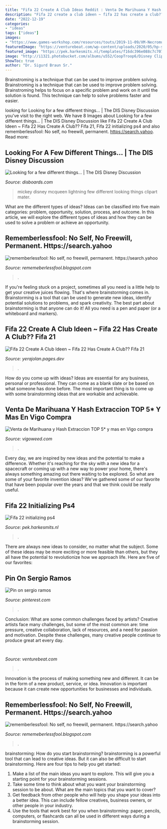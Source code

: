 ```yaml
---
title: "Fifa 22 Create A Club Ideas Reddit : Venta De Marihuana Y Hash Extraccion Top 5* Y Mas En Vigo Compra"
description: "Fifa 22 create a club ideen ~ fifa 22 has create a club?? fifa 21"
date: "2022-12-19"
categories:
- "ideas"
tags: ["ideas"]
images:
- "https://www.games-workshop.com/resources/touts/2019-11-09/XM-Necromunda-Keyring-2019-11-09-DoubleSlim-EN-bm.jpg"
featuredImage: "https://venturebeat.com/wp-content/uploads/2020/05/hp-srping.jpg"
featured_image: "https://pek.harkesmits.nl/templates/f16dc396e088c7c707eabe9d7479e7a2/img/91db979411ba6f604533591aaba9fc2f.jpg"
image: "http://i1321.photobucket.com/albums/u552/CoopTroop6/Disney Clipart/Mickey_zps68813f2d.png"
ShowToc: true
author: "Dr. Sigurd Braun Sr."
---
```



Brainstroming is a technique that can be used to improve problem solving.
Brainstroming is a technique that can be used to improve problem solving. Brainstroming helps to focus on a specific problem and work on it until the solution is found. This technique can help to solve problems faster and easier.

	

		
looking for Looking for a few different things... | The DIS Disney Discussion you've visit to the right web. We have 8 Images about Looking for a few different things... | The DIS Disney Discussion like Fifa 22 Create A Club Ideen ~ Fifa 22 Has Create A Club?? Fifa 21, Fifa 22 initializing ps4 and also rememberlessfool: No self, no freewill, permanent. https://search.yahoo. Read more:
		
    
## Looking For A Few Different Things... | The DIS Disney Discussion

<img loading=lazy src="http://i1321.photobucket.com/albums/u552/CoopTroop6/Disney Clipart/Mickey_zps68813f2d.png" onerror="this.onerror=null;this.src='https://tse4.mm.bing.net/th?id=OIP.R4l3BwRy07eSeRzx08IOowHaHa&amp;pid=15.1';" alt="Looking for a few different things... | The DIS Disney Discussion">

_Source: disboards.com_

>mickey disney mcqueen lightning few different looking things clipart mater. 

	

What are the different types of ideas?
Ideas can be classified into five main categories: problem, opportunity, solution, process, and outcome. In this article, we will explore the different types of ideas and how they can be used to solve a problem or achieve an opportunity.

    
## Rememberlessfool: No Self, No Freewill, Permanent. Https://search.yahoo

<img loading=lazy src="https://www.games-workshop.com/resources/touts/2019-11-09/XM-Necromunda-Keyring-2019-11-09-DoubleSlim-EN-bm.jpg" onerror="this.onerror=null;this.src='https://tse4.mm.bing.net/th?id=OIP.Lo4ghyEIvh-nTfntt7pvjgHaA2&amp;pid=15.1';" alt="rememberlessfool: No self, no freewill, permanent. https://search.yahoo">

_Source: rememeberlessfool.blogspot.com_

>. 

	

If you're feeling stuck on a project, sometimes all you need is a little help to get your creative juices flowing. That's where brainstorming comes in. Brainstorming is a tool that can be used to generate new ideas, identify potential solutions to problems, and spark creativity. The best part about brainstorming is that anyone can do it! All you need is a pen and paper (or a whiteboard and markers).

    
## Fifa 22 Create A Club Ideen ~ Fifa 22 Has Create A Club?? Fifa 21

<img loading=lazy src="https://www.ingame.de/bilder/2021/07/25/90912079/26595934-fifa-21-pack-vorschau-2zf9.jpg" onerror="this.onerror=null;this.src='https://tse2.mm.bing.net/th?id=OIP.NGo-a99tIwWOxy0xIXoBOQHaEK&amp;pid=15.1';" alt="Fifa 22 Create A Club Ideen ~ Fifa 22 Has Create A Club?? Fifa 21">

_Source: yerajolan.pages.dev_

>. 

	

How do you come up with ideas?
Ideas are essential for any business, personal or professional. They can come as a blank slate or be based on what someone has done before. The most important thing is to come up with some brainstorming ideas that are workable and achievable.

    
## Venta De Marihuana Y Hash Extraccion TOP 5* Y Mas En Vigo Compra

<img loading=lazy src="https://vigoweed.com/wp-content/uploads/2020/09/full_kamagra_oral_new-1024x585.png" onerror="this.onerror=null;this.src='https://tse3.mm.bing.net/th?id=OIP.qFsLQh7ZubOmNOlLBxBHFAHaEO&amp;pid=15.1';" alt="Venta de Marihuana y Hash Extraccion TOP 5* y mas en Vigo compra">

_Source: vigoweed.com_

>. 

	

Every day, we are inspired by new ideas and the potential to make a difference. Whether it's reaching for the sky with a new idea for a spacecraft or coming up with a new way to power your home, there's always something amazing out there waiting to be explored. So what are some of your favorite invention ideas? We've gathered some of our favorite that have been popular over the years and that we think could be really useful.

    
## Fifa 22 Initializing Ps4

<img loading=lazy src="https://pek.harkesmits.nl/templates/f16dc396e088c7c707eabe9d7479e7a2/img/91db979411ba6f604533591aaba9fc2f.jpg" onerror="this.onerror=null;this.src='https://tse1.mm.bing.net/th?id=OIP.BUvN9FykRyheQQV1e7-9qwCCBJ&amp;pid=15.1';" alt="Fifa 22 initializing ps4">

_Source: pek.harkesmits.nl_

>. 

	

There are always new ideas to consider, no matter what the subject. Some of these ideas may be more exciting or more feasible than others, but they all have the potential to revolutionize how we approach life. Here are five of our favorites: 

    
## Pin On Sergio Ramos

<img loading=lazy src="https://i.pinimg.com/originals/cb/84/7a/cb847ab128269682d420782bc54e7a3d.jpg" onerror="this.onerror=null;this.src='https://tse4.mm.bing.net/th?id=OIP.-JicOjKBJ5wmwIgPMmhT1QHaIN&amp;pid=15.1';" alt="Pin on sergio ramos">

_Source: pinterest.com_

>. 

	

Conclusion: What are some common challenges faced by artists?
Creative artists face many challenges, but some of the most common are: time pressure, creative collaboration, lack of resources, and a need for passion and motivation. Despite these challenges, many creative people continue to produce great art every day.

    
## 

<img loading=lazy src="https://venturebeat.com/wp-content/uploads/2020/05/hp-srping.jpg" onerror="this.onerror=null;this.src='https://tse2.mm.bing.net/th?id=OIP.qUUhiSxdv1PtsJHjvuuKjgHaF7&amp;pid=15.1';" alt="">

_Source: venturebeat.com_

>. 

	

Innovation is the process of making something new and different. It can be in the form of a new product, service, or idea. Innovation is important because it can create new opportunities for businesses and individuals.

    
## Rememberlessfool: No Self, No Freewill, Permanent. Https://search.yahoo

<img loading=lazy src="https://1.bp.blogspot.com/-Zv-TlBttlUY/YLkjtPHeCiI/AAAAAAAAiNc/QTXwfV1avCYHfkybrKYuwpg3uPOBdW0wQCLcBGAsYHQ/s600/txt_f3_4%25282%2529.png" onerror="this.onerror=null;this.src='https://tse4.mm.bing.net/th?id=OIP.nhqxbpd0WLr8x_PC2wuX_AHaGL&amp;pid=15.1';" alt="rememberlessfool: No self, no freewill, permanent. https://search.yahoo">

_Source: rememeberlessfool.blogspot.com_

>. 

	

brainstorming: How do you start brainstorming?
brainstorming is a powerful tool that can lead to creative ideas. But it can also be difficult to start brainstorming. Here are four tips to help you get started: 
1. Make a list of the main ideas you want to explore. This will give you a starting point for your brainstorming sessions.
2. Take some time to think about what you want your brainstorming session to be about. What are the main topics that you want to cover? 
3. Get feedback from other people who will help you shape your ideas into a better idea. This can include fellow creatives, business owners, or other people in your industry. 
4. Use the tools that work best for you when brainstorming: paper, pencils, computers, or flashcards can all be used in different ways during a brainstorming session.

